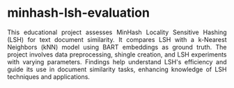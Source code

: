 # minhash-lsh-evaluation
<p align="justify">This educational project assesses MinHash Locality Sensitive Hashing (LSH) for text document similarity. It compares LSH with a k-Nearest Neighbors (kNN) model using BART embeddings as ground truth. The project involves data preprocessing, shingle creation, and LSH experiments with varying parameters. Findings help understand LSH's efficiency and guide its use in document similarity tasks, enhancing knowledge of LSH techniques and applications.</p
